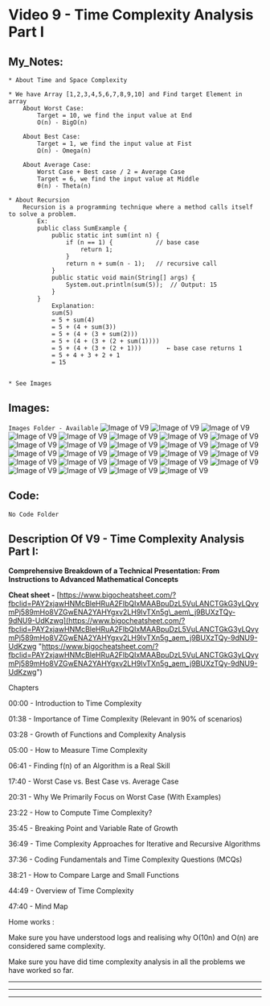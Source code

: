 # Video 9 - Time Complexity Analysis Part I

## My_Notes:
```
* About Time and Space Complexity

* We have Array [1,2,3,4,5,6,7,8,9,10] and Find target Element in array
    About Worst Case:
        Target = 10, we find the input value at End
        O(n) - BigO(n)

    About Best Case:
        Target = 1, we find the input value at Fist
        Ω(n) - Omega(n)

    About Average Case:
        Worst Case + Best case / 2 = Average Case
        Target = 6, we find the input value at Middle
        θ(n) - Theta(n)

* About Recursion
    Recursion is a programming technique where a method calls itself to solve a problem.
        Ex:
        public class SumExample {
            public static int sum(int n) {
                if (n == 1) {            // base case
                    return 1;
                }
                return n + sum(n - 1);   // recursive call
            }
            public static void main(String[] args) {
                System.out.println(sum(5));  // Output: 15
            }
        }
            Explanation:
            sum(5)
            = 5 + sum(4)
            = 5 + (4 + sum(3))
            = 5 + (4 + (3 + sum(2)))
            = 5 + (4 + (3 + (2 + sum(1))))
            = 5 + (4 + (3 + (2 + 1)))       ← base case returns 1
            = 5 + 4 + 3 + 2 + 1
            = 15


* See Images
```

## Images:
``` Images Folder - Available ```
![Image of V9](Images/(V9)%201.png)
![Image of V9](Images/(V9)%202.png)
![Image of V9](Images/(V9)%203.png)
![Image of V9](Images/(V9)%204.png)
![Image of V9](Images/(V9)%205.png)
![Image of V9](Images/(V9)%206.png)
![Image of V9](Images/(V9)%207.png)
![Image of V9](Images/(V9)%208.png)
![Image of V9](Images/(V9)%209.png)
![Image of V9](Images/(V9)%2010.png)
![Image of V9](Images/(V9)%2011.png)
![Image of V9](Images/(V9)%2012.png)
![Image of V9](Images/(V9)%2013.png)
![Image of V9](Images/(V9)%2014.png)
![Image of V9](Images/(V9)%2015.png)
![Image of V9](Images/(V9)%2016.png)
![Image of V9](Images/(V9)%2017.png)
![Image of V9](Images/(V9)%2018.png)
![Image of V9](Images/(V9)%2019.png)
![Image of V9](Images/(V9)%2020.png)
![Image of V9](Images/(V9)%2021.png)
![Image of V9](Images/(V9)%2022.png)
![Image of V9](Images/(V9)%2023.png)
![Image of V9](Images/(V9)%2024.png)
![Image of V9](Images/(V9)%2025.png)
![Image of V9](Images/(V9)%2026.png)
![Image of V9](Images/(V9)%2027.png)

## Code:
``` No Code Folder ```

## Description Of V9 - Time Complexity Analysis Part I:
**Comprehensive Breakdown of a Technical Presentation: From Instructions to Advanced Mathematical Concepts**

**Cheat sheet -** [https://www.bigocheatsheet.com/?fbclid=PAY2xjawHNMcBleHRuA2FlbQIxMAABpuDzL5VuLANCTGkG3yLQvymPj589mHo8VZGwENA2YAHYgxv2LH9IvTXn5g\_aem\_j9BUXzTQy-9dNU9-UdKzwg](https://www.bigocheatsheet.com/?fbclid=PAY2xjawHNMcBleHRuA2FlbQIxMAABpuDzL5VuLANCTGkG3yLQvymPj589mHo8VZGwENA2YAHYgxv2LH9IvTXn5g_aem_j9BUXzTQy-9dNU9-UdKzwg "https://www.bigocheatsheet.com/?fbclid=PAY2xjawHNMcBleHRuA2FlbQIxMAABpuDzL5VuLANCTGkG3yLQvymPj589mHo8VZGwENA2YAHYgxv2LH9IvTXn5g_aem_j9BUXzTQy-9dNU9-UdKzwg")

Chapters

00:00 - Introduction to Time Complexity

01:38 - Importance of Time Complexity (Relevant in 90% of scenarios)

03:28 - Growth of Functions and Complexity Analysis

05:00 - How to Measure Time Complexity

06:41 - Finding f(n) of an Algorithm is a Real Skill

17:40 - Worst Case vs. Best Case vs. Average Case

20:31 - Why We Primarily Focus on Worst Case (With Examples)

23:22 - How to Compute Time Complexity?

35:45 - Breaking Point and Variable Rate of Growth

36:49 - Time Complexity Approaches for Iterative and Recursive Algorithms

37:36 - Coding Fundamentals and Time Complexity Questions (MCQs)

38:21 - How to Compare Large and Small Functions

44:49 - Overview of Time Complexity

47:40 - Mind Map

Home works :

Make sure you have understood logs and realising why O(10n) and O(n) are considered same complexity.

Make sure you have did time complexity analysis in all the problems we have worked so far.



___
---
***
